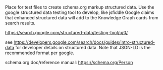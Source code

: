 Place for test files to create schema.org markup structured data.
Use the google structured data testing tool to develop, like jsfiddle
Google claims that enhanced structured data will add to the  Knowledge Graph cards from search results.

https://search.google.com/structured-data/testing-tool/u/0/

see https://developers.google.com/search/docs/guides/intro-structured-data for developer details on structured data.
Note that JSON-LD is the recommended format per google.

schema.org doc/reference manual: 
https://schema.org/Person
